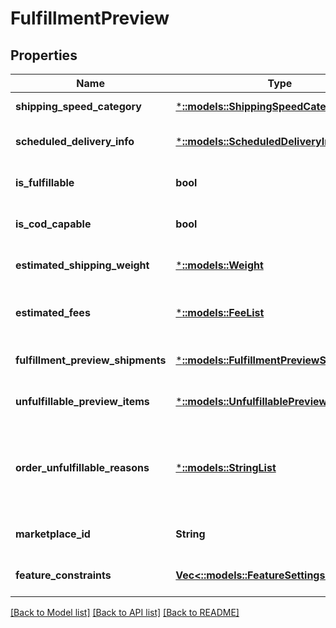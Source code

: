 # FulfillmentPreview

## Properties
Name | Type | Description | Notes
------------ | ------------- | ------------- | -------------
**shipping_speed_category** | [***::models::ShippingSpeedCategory**](ShippingSpeedCategory.md) |  | [default to null]
**scheduled_delivery_info** | [***::models::ScheduledDeliveryInfo**](ScheduledDeliveryInfo.md) |  | [optional] [default to null]
**is_fulfillable** | **bool** | When true, this fulfillment order preview is fulfillable. | [default to null]
**is_cod_capable** | **bool** | When true, this fulfillment order preview is for COD (Cash On Delivery). | [default to null]
**estimated_shipping_weight** | [***::models::Weight**](Weight.md) | Estimated shipping weight for this fulfillment order preview. | [optional] [default to null]
**estimated_fees** | [***::models::FeeList**](FeeList.md) | The estimated fulfillment fees for this fulfillment order preview, if applicable. | [optional] [default to null]
**fulfillment_preview_shipments** | [***::models::FulfillmentPreviewShipmentList**](FulfillmentPreviewShipmentList.md) |  | [optional] [default to null]
**unfulfillable_preview_items** | [***::models::UnfulfillablePreviewItemList**](UnfulfillablePreviewItemList.md) |  | [optional] [default to null]
**order_unfulfillable_reasons** | [***::models::StringList**](StringList.md) | Error codes associated with the fulfillment order preview that indicate why the order is not fulfillable.  Error code examples:  DeliverySLAUnavailable InvalidDestinationAddress | [optional] [default to null]
**marketplace_id** | **String** | The marketplace the fulfillment order is placed against. | [default to null]
**feature_constraints** | [**Vec<::models::FeatureSettings>**](FeatureSettings.md) | A list of features and their fulfillment policies to apply to the order. | [optional] [default to null]

[[Back to Model list]](../README.md#documentation-for-models) [[Back to API list]](../README.md#documentation-for-api-endpoints) [[Back to README]](../README.md)


